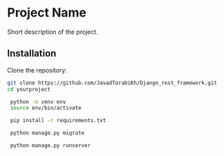 # Project Name

Short description of the project.

## Installation

Clone the repository:
   ```bash
   git clone https://github.com/JavadTorabiKh/Django_rest_framework.git
   cd yourproject

    python -m venv env
    source env/bin/activate

    pip install -r requirements.txt

    python manage.py migrate

    python manage.py runserver